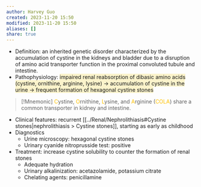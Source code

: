 ```yaml
---
author: Harvey Guo
created: 2023-11-20 15:50
modified: 2023-11-20 15:50
aliases: []
share: true
---
```

- Definition: an inherited genetic disorder characterized by the accumulation of cystine in the kidneys and bladder due to a disruption of amino acid transporter function in the proximal convoluted tubule and intestine.
- Pathophysiology: <span style="background:rgba(240, 200, 0, 0.2)">impaired renal reabsorption of dibasic amino acids (cystine, ornithine, arginine, lysine) → accumulation of cystine in the urine → frequent formation of hexagonal cystine stones</span>
>[!Mnemonic] 
> <font color="#ffc000">C</font>ystine, <font color="#ffc000">O</font>rnithine, <font color="#ffc000">L</font>ysine, and <font color="#ffc000">A</font>rginine (<font color="#ffc000">COLA</font>) share a common transporter in kidney and intestine.
- Clinical features: recurrent [[../Renal/Nephrolithiasis#Cystine stones|nephrolithiasis > Cystine stones]], starting as early as childhood
- Diagnostics
	- Urine microscopy: hexagonal cystine stones
	- Urinary cyanide nitroprusside test: positive
- Treatment: increase cystine solubility to counter the formation of renal stones
	- Adequate hydration
	- Urinary alkalinization: acetazolamide, potassium citrate
	- Chelating agents: penicillamine

